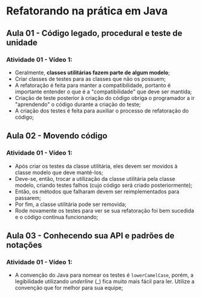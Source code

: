 # Refatorando na prática em Java

## Aula 01 - Código legado, procedural e teste de unidade

### Atividade 01 - Vídeo 1:

- Geralmente, **classes utilitárias fazem parte de algum modelo**;
- Criar classes de testes para as classes que não os possuem;
- A refatoração é feita para manter a compatibilidade, portanto é importante entender o que é a "compatibilidade" que deve ser mantida;
- Criação de teste posterior à criação do código obriga o programador a ir "aprendendo" o código durante a criação do teste;
- A criação dos testes é feita para auxiliar o processo de refatoração do código;

## Aula 02 - Movendo código

### Atividade 01 - Vídeo 1:

- Após criar os testes da classe utilitária, eles devem ser movidos à classe modelo que deve mantê-los;
- Deve-se, então, trocar a utilização da classe utilitária pela classe modelo, criando testes falhos (cujo código será criado posteriormente);
- Então, os métodos que falharam devem ser reimplementados para passarem;
- Por fim, a classe utilitária pode ser removida;
- Rode novamente os testes para ver se sua refatoração foi bem sucedida e o código continua funcionando;

## Aula 03 - Conhecendo sua API e padrões de notações

### Atividade 01 - Vídeo 1:

- A convenção do Java para nomear os testes é `lowerCamelCase`, porém, a legibilidade utilizando *underline* (_) fica muito mais fácil para ler. Utilize a convenção que for melhor para sua equipe;
